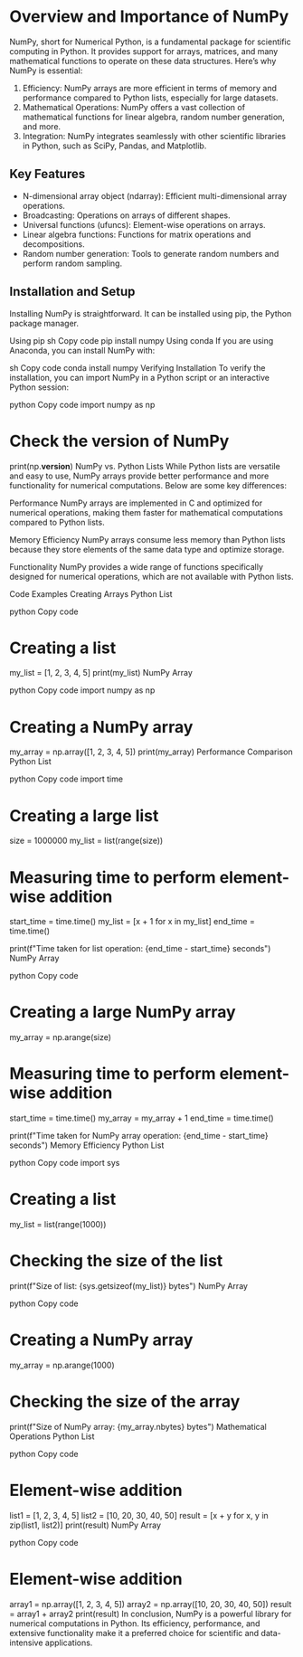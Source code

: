 # Overview and Importance of NumPy
NumPy, short for Numerical Python, is a fundamental package for scientific computing in Python. It provides support for arrays, matrices, and many mathematical functions to operate on these data structures. Here’s why NumPy is essential:

1. Efficiency: NumPy arrays are more efficient in terms of memory and performance compared to Python lists, especially for large datasets.
2. Mathematical Operations: NumPy offers a vast collection of mathematical functions for linear algebra, random number generation, and more.
3. Integration: NumPy integrates seamlessly with other scientific libraries in Python, such as SciPy, Pandas, and Matplotlib.

## Key Features
- N-dimensional array object (ndarray): Efficient multi-dimensional array operations.
- Broadcasting: Operations on arrays of different shapes.
- Universal functions (ufuncs): Element-wise operations on arrays.
- Linear algebra functions: Functions for matrix operations and decompositions.
- Random number generation: Tools to generate random numbers and perform random sampling.

## Installation and Setup
Installing NumPy is straightforward. It can be installed using pip, the Python package manager.

Using pip
sh
Copy code
pip install numpy
Using conda
If you are using Anaconda, you can install NumPy with:

sh
Copy code
conda install numpy
Verifying Installation
To verify the installation, you can import NumPy in a Python script or an interactive Python session:

python
Copy code
import numpy as np

# Check the version of NumPy
print(np.__version__)
NumPy vs. Python Lists
While Python lists are versatile and easy to use, NumPy arrays provide better performance and more functionality for numerical computations. Below are some key differences:

Performance
NumPy arrays are implemented in C and optimized for numerical operations, making them faster for mathematical computations compared to Python lists.

Memory Efficiency
NumPy arrays consume less memory than Python lists because they store elements of the same data type and optimize storage.

Functionality
NumPy provides a wide range of functions specifically designed for numerical operations, which are not available with Python lists.

Code Examples
Creating Arrays
Python List

python
Copy code
# Creating a list
my_list = [1, 2, 3, 4, 5]
print(my_list)
NumPy Array

python
Copy code
import numpy as np

# Creating a NumPy array
my_array = np.array([1, 2, 3, 4, 5])
print(my_array)
Performance Comparison
Python List

python
Copy code
import time

# Creating a large list
size = 1000000
my_list = list(range(size))

# Measuring time to perform element-wise addition
start_time = time.time()
my_list = [x + 1 for x in my_list]
end_time = time.time()

print(f"Time taken for list operation: {end_time - start_time} seconds")
NumPy Array

python
Copy code
# Creating a large NumPy array
my_array = np.arange(size)

# Measuring time to perform element-wise addition
start_time = time.time()
my_array = my_array + 1
end_time = time.time()

print(f"Time taken for NumPy array operation: {end_time - start_time} seconds")
Memory Efficiency
Python List

python
Copy code
import sys

# Creating a list
my_list = list(range(1000))

# Checking the size of the list
print(f"Size of list: {sys.getsizeof(my_list)} bytes")
NumPy Array

python
Copy code
# Creating a NumPy array
my_array = np.arange(1000)

# Checking the size of the array
print(f"Size of NumPy array: {my_array.nbytes} bytes")
Mathematical Operations
Python List

python
Copy code
# Element-wise addition
list1 = [1, 2, 3, 4, 5]
list2 = [10, 20, 30, 40, 50]
result = [x + y for x, y in zip(list1, list2)]
print(result)
NumPy Array

python
Copy code
# Element-wise addition
array1 = np.array([1, 2, 3, 4, 5])
array2 = np.array([10, 20, 30, 40, 50])
result = array1 + array2
print(result)
In conclusion, NumPy is a powerful library for numerical computations in Python. Its efficiency, performance, and extensive functionality make it a preferred choice for scientific and data-intensive applications.
